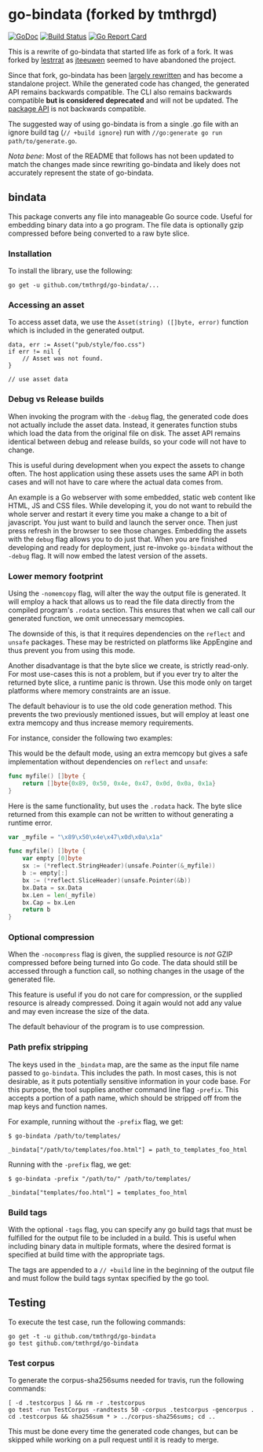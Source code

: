 # go-bindata (forked by tmthrgd)

[![GoDoc](https://godoc.org/github.com/tmthrgd/go-bindata?status.svg)](https://godoc.org/github.com/tmthrgd/go-bindata)
[![Build Status](https://travis-ci.org/tmthrgd/go-bindata.svg?branch=master)](https://travis-ci.org/tmthrgd/go-bindata)
[![Go Report Card](https://goreportcard.com/badge/github.com/tmthrgd/go-bindata)](https://goreportcard.com/report/github.com/tmthrgd/go-bindata)

This is a rewrite of go-bindata that started life as fork of a fork. It
was forked by [lestrrat](https://github.com/lestrrat/go-bindata) as
[jteeuwen](https://github.com/jteeuwen/go-bindata) seemed to have
abandoned the project.

Since that fork, go-bindata has been
[largely rewritten](https://github.com/tmthrgd/go-bindata/compare/3adb6a8b66f07a123c3d44e8f6c7e78bbdd029c2...master)
and has become a standalone project. While the generated code has changed,
the generated API remains backwards compatible. The CLI also remains
backwards compatible **but is considered deprecated** and will not be updated.
The [package API](https://godoc.org/github.com/tmthrgd/go-bindata) is not
backwards compatible.

The suggested way of using go-bindata is from a single .go file with an
ignore build tag (`// +build ignore`) run with
`//go:generate go run path/to/generate.go`.

*Nota bene*: Most of the README that follows has not been updated to match
the changes made since rewriting go-bindata and likely does not accurately
represent the state of go-bindata.

## bindata

This package converts any file into manageable Go source code. Useful for
embedding binary data into a go program. The file data is optionally gzip
compressed before being converted to a raw byte slice.

### Installation

To install the library, use the following:

	go get -u github.com/tmthrgd/go-bindata/...

### Accessing an asset

To access asset data, we use the `Asset(string) ([]byte, error)` function which
is included in the generated output.

	data, err := Asset("pub/style/foo.css")
	if err != nil {
		// Asset was not found.
	}

	// use asset data


### Debug vs Release builds

When invoking the program with the `-debug` flag, the generated code does
not actually include the asset data. Instead, it generates function stubs
which load the data from the original file on disk. The asset API remains
identical between debug and release builds, so your code will not have to
change.

This is useful during development when you expect the assets to change often.
The host application using these assets uses the same API in both cases and
will not have to care where the actual data comes from.

An example is a Go webserver with some embedded, static web content like
HTML, JS and CSS files. While developing it, you do not want to rebuild the
whole server and restart it every time you make a change to a bit of
javascript. You just want to build and launch the server once. Then just press
refresh in the browser to see those changes. Embedding the assets with the
`debug` flag allows you to do just that. When you are finished developing and
ready for deployment, just re-invoke `go-bindata` without the `-debug` flag.
It will now embed the latest version of the assets.


### Lower memory footprint

Using the `-nomemcopy` flag, will alter the way the output file is generated.
It will employ a hack that allows us to read the file data directly from
the compiled program's `.rodata` section. This ensures that when we call
call our generated function, we omit unnecessary memcopies.

The downside of this, is that it requires dependencies on the `reflect` and
`unsafe` packages. These may be restricted on platforms like AppEngine and
thus prevent you from using this mode.

Another disadvantage is that the byte slice we create, is strictly read-only.
For most use-cases this is not a problem, but if you ever try to alter the
returned byte slice, a runtime panic is thrown. Use this mode only on target
platforms where memory constraints are an issue.

The default behaviour is to use the old code generation method. This
prevents the two previously mentioned issues, but will employ at least one
extra memcopy and thus increase memory requirements.

For instance, consider the following two examples:

This would be the default mode, using an extra memcopy but gives a safe
implementation without dependencies on `reflect` and `unsafe`:

```go
func myfile() []byte {
    return []byte{0x89, 0x50, 0x4e, 0x47, 0x0d, 0x0a, 0x1a}
}
```

Here is the same functionality, but uses the `.rodata` hack.
The byte slice returned from this example can not be written to without
generating a runtime error.

```go
var _myfile = "\x89\x50\x4e\x47\x0d\x0a\x1a"

func myfile() []byte {
    var empty [0]byte
    sx := (*reflect.StringHeader)(unsafe.Pointer(&_myfile))
    b := empty[:]
    bx := (*reflect.SliceHeader)(unsafe.Pointer(&b))
    bx.Data = sx.Data
    bx.Len = len(_myfile)
    bx.Cap = bx.Len
    return b
}
```


### Optional compression

When the `-nocompress` flag is given, the supplied resource is *not* GZIP
compressed before being turned into Go code. The data should still be accessed
through a function call, so nothing changes in the usage of the generated file.

This feature is useful if you do not care for compression, or the supplied
resource is already compressed. Doing it again would not add any value and may
even increase the size of the data.

The default behaviour of the program is to use compression.


### Path prefix stripping

The keys used in the `_bindata` map, are the same as the input file name
passed to `go-bindata`. This includes the path. In most cases, this is not
desirable, as it puts potentially sensitive information in your code base.
For this purpose, the tool supplies another command line flag `-prefix`.
This accepts a portion of a path name, which should be stripped off from
the map keys and function names.

For example, running without the `-prefix` flag, we get:

	$ go-bindata /path/to/templates/

	_bindata["/path/to/templates/foo.html"] = path_to_templates_foo_html

Running with the `-prefix` flag, we get:

	$ go-bindata -prefix "/path/to/" /path/to/templates/

	_bindata["templates/foo.html"] = templates_foo_html


### Build tags

With the optional `-tags` flag, you can specify any go build tags that
must be fulfilled for the output file to be included in a build. This
is useful when including binary data in multiple formats, where the desired
format is specified at build time with the appropriate tags.

The tags are appended to a `// +build` line in the beginning of the output file
and must follow the build tags syntax specified by the go tool.

## Testing

To execute the test case, run the following commands:

	go get -t -u github.com/tmthrgd/go-bindata
	go test github.com/tmthrgd/go-bindata

### Test corpus

To generate the corpus-sha256sums needed for travis, run the following commands:

	[ -d .testcorpus ] && rm -r .testcorpus
	go test -run TestCorpus -randtests 50 -corpus .testcorpus -gencorpus .
	cd .testcorpus && sha256sum * > ../corpus-sha256sums; cd ..

This must be done every time the generated code changes, but can be skipped while working
on a pull request until it is ready to merge.